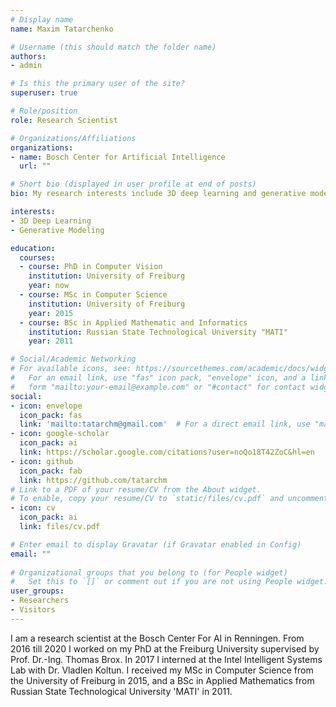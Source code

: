```yaml
---
# Display name
name: Maxim Tatarchenko

# Username (this should match the folder name)
authors:
- admin

# Is this the primary user of the site?
superuser: true

# Role/position
role: Research Scientist

# Organizations/Affiliations
organizations:
- name: Bosch Center for Artificial Intelligence
  url: ""

# Short bio (displayed in user profile at end of posts)
bio: My research interests include 3D deep learning and generative modeling.

interests:
- 3D Deep Learning
- Generative Modeling

education:
  courses:
  - course: PhD in Computer Vision
    institution: University of Freiburg
    year: now
  - course: MSc in Computer Science
    institution: University of Freiburg
    year: 2015
  - course: BSc in Applied Mathematic and Informatics
    institution: Russian State Technological University "MATI"
    year: 2011

# Social/Academic Networking
# For available icons, see: https://sourcethemes.com/academic/docs/widgets/#icons
#   For an email link, use "fas" icon pack, "envelope" icon, and a link in the
#   form "mailto:your-email@example.com" or "#contact" for contact widget.
social:
- icon: envelope
  icon_pack: fas
  link: 'mailto:tatarchm@gmail.com'  # For a direct email link, use "mailto:test@example.org".
- icon: google-scholar
  icon_pack: ai
  link: https://scholar.google.com/citations?user=noQo18T42ZoC&hl=en
- icon: github
  icon_pack: fab
  link: https://github.com/tatarchm
# Link to a PDF of your resume/CV from the About widget.
# To enable, copy your resume/CV to `static/files/cv.pdf` and uncomment the lines below.  
- icon: cv
  icon_pack: ai
  link: files/cv.pdf

# Enter email to display Gravatar (if Gravatar enabled in Config)
email: ""
  
# Organizational groups that you belong to (for People widget)
#   Set this to `[]` or comment out if you are not using People widget.  
user_groups:
- Researchers
- Visitors
---
```


I am a research scientist at the Bosch Center For AI in Renningen. From 2016 till 2020 I worked on my PhD at the Freiburg University supervised by Prof. Dr.-Ing. Thomas Brox. In 2017 I interned at the Intel Intelligent Systems Lab with Dr. Vladlen Koltun. I received my MSc in Computer Science from the University of Freiburg in 2015, and a BSc in Applied Mathematics from Russian State Technological University 'MATI' in 2011.
